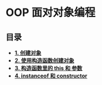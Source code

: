# OOP 面对对象编程

## 目录
- **[1. 创建对象]()**
- **[2. 使用构造函数创建对象]()**
- **[3. 构造函数里的 this 和 参数]()**
- **[4. instanceof 和 constructor]()**